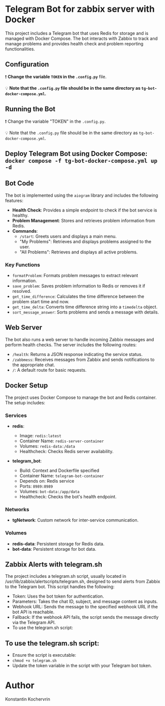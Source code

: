 # Telegram Bot for zabbix server with Docker

This project includes a Telegram bot that uses Redis for storage and is managed with Docker Compose. The bot interacts with Zabbix to track and manage problems and provides health check and problem reporting functionalities.

## Configuration

❗ **Change the variable `TOKEN` in the `.config.py`** file. 

💡 **Note that the `.config.py` file should be in the same directory as `tg-bot-docker-compose.yml`.**

## Running the Bot

❗ Change the variable "TOKEN" in the `.config.py`.

💡 Note that the `.config.py` file should be in the same directory as `tg-bot-docker-compose.yml`.

## Deploy Telegram Bot using Docker Compose: `docker compose -f tg-bot-docker-compose.yml up -d`

## Bot Code

The bot is implemented using the `aiogram` library and includes the following features:

- **Health Check**: Provides a simple endpoint to check if the bot service is healthy.
- **Problem Management**: Stores and retrieves problem information from Redis.
- **Commands**:
  - `/start`: Greets users and displays a main menu.
  - "My Problems": Retrieves and displays problems assigned to the user.
  - "All Problems": Retrieves and displays all active problems.

### Key Functions

- `formatProblem`: Formats problem messages to extract relevant information.
- `save_problem`: Saves problem information to Redis or removes it if resolved.
- `get_time_difference`: Calculates the time difference between the problem start time and now.
- `get_time_delta`: Converts time difference string into a `timedelta` object.
- `sort_message_answer`: Sorts problems and sends a message with details.

## Web Server

The bot also runs a web server to handle incoming Zabbix messages and perform health checks. The server includes the following routes:

- `/health`: Returns a JSON response indicating the service status.
- `/zabbmess`: Receives messages from Zabbix and sends notifications to the appropriate chat.
- `/`: A default route for basic requests.

## Docker Setup

The project uses Docker Compose to manage the bot and Redis container. The setup includes:

### Services

- **redis**:
  - Image: `redis:latest`
  - Container Name: `redis-server-container`
  - Volumes: `redis-data:/data`
  - Healthcheck: Checks Redis server availability.

- **telegram_bot**:
  - Build: Context and Dockerfile specified
  - Container Name: `telegram-bot-container`
  - Depends on: Redis service
  - Ports: `8989:8989`
  - Volumes: `bot-data:/app/data`
  - Healthcheck: Checks the bot's health endpoint.

### Networks

- **tgNetwork**: Custom network for inter-service communication.

### Volumes

- **redis-data**: Persistent storage for Redis data.
- **bot-data**: Persistent storage for bot data.


## Zabbix Alerts with telegram.sh
The project includes a telegram.sh script, usually located in /usr/lib/zabbix/alertscripts/telegram.sh, designed to send alerts from Zabbix to the Telegram bot. This script handles the following:

- Token: Uses the bot token for authentication.
- Parameters: Takes the chat ID, subject, and message content as inputs.
- Webhook URL: Sends the message to the specified webhook URL if the bot API is reachable.
- Fallback: If the webhook API fails, the script sends the message directly via the Telegram API.
- To use the telegram.sh script:

## To use the telegram.sh script:

- Ensure the script is executable:
- `chmod +x telegram.sh`
- Update the token variable in the script with your Telegram bot token.


# Author
Konstantin Kochervrin